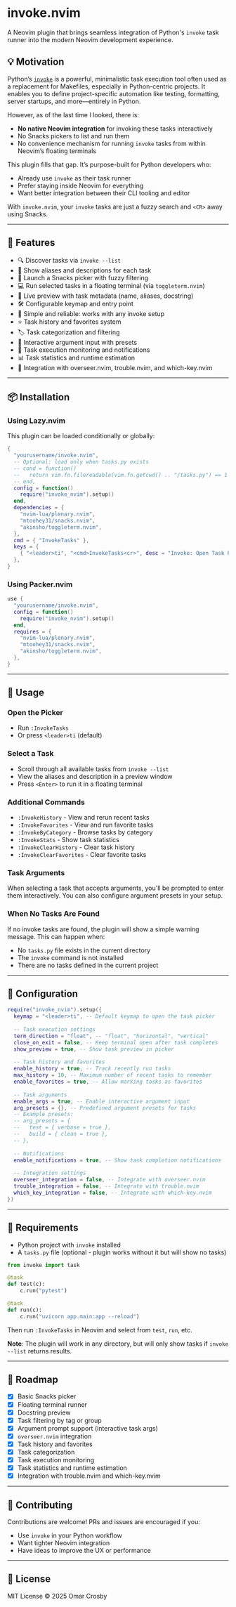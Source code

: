 # invoke.nvim

A Neovim plugin that brings seamless integration of Python's `invoke` task runner into the modern Neovim development experience.

## 💡 Motivation

Python’s [`invoke`](https://www.pyinvoke.org/) is a powerful, minimalistic task execution tool often used as a replacement for Makefiles, especially in Python-centric projects. It enables you to define project-specific automation like testing, formatting, server startups, and more—entirely in Python.

However, as of the last time I looked, there is:

- **No native Neovim integration** for invoking these tasks interactively
- No Snacks pickers to list and run them
- No convenience mechanism for running `invoke` tasks from within Neovim’s floating terminals

This plugin fills that gap. It’s purpose-built for Python developers who:

- Already use `invoke` as their task runner
- Prefer staying inside Neovim for everything
- Want better integration between their CLI tooling and editor

With `invoke.nvim`, your `invoke` tasks are just a fuzzy search and `<CR>` away using Snacks.

---

## 🚀 Features

- 🔍 Discover tasks via `invoke --list`
- 🧠 Show aliases and descriptions for each task
- 🔭 Launch a Snacks picker with fuzzy filtering
- 💻 Run selected tasks in a floating terminal (via `toggleterm.nvim`)
- 📘 Live preview with task metadata (name, aliases, docstring)
- 🛠️ Configurable keymap and entry point
- 🧠 Simple and reliable: works with any invoke setup
- ⭐ Task history and favorites system
- 🏷️ Task categorization and filtering
- 📝 Interactive argument input with presets
- 🔔 Task execution monitoring and notifications
- 📊 Task statistics and runtime estimation
- 🔗 Integration with overseer.nvim, trouble.nvim, and which-key.nvim

---

## 📦 Installation

### Using Lazy.nvim

This plugin can be loaded conditionally or globally:

```lua
{
  "yourusername/invoke.nvim",
  -- Optional: load only when tasks.py exists
  -- cond = function()
  --   return vim.fn.filereadable(vim.fn.getcwd() .. "/tasks.py") == 1
  -- end,
  config = function()
    require("invoke_nvim").setup()
  end,
  dependencies = {
    "nvim-lua/plenary.nvim",
    "mtoohey31/snacks.nvim",
    "akinsho/toggleterm.nvim",
  },
  cmd = { "InvokeTasks" },
  keys = {
    { "<leader>ti", "<cmd>InvokeTasks<cr>", desc = "Invoke: Open Task Picker" },
  },
}
```

### Using Packer.nvim

```lua
use {
  "yourusername/invoke.nvim",
  config = function()
    require("invoke_nvim").setup()
  end,
  requires = {
    "nvim-lua/plenary.nvim",
    "mtoohey31/snacks.nvim",
    "akinsho/toggleterm.nvim",
  },
}
```

---

## 🧪 Usage

### Open the Picker

- Run `:InvokeTasks`
- Or press `<leader>ti` (default)

### Select a Task

- Scroll through all available tasks from `invoke --list`
- View the aliases and description in a preview window
- Press `<Enter>` to run it in a floating terminal

### Additional Commands

- `:InvokeHistory` - View and rerun recent tasks
- `:InvokeFavorites` - View and run favorite tasks
- `:InvokeByCategory` - Browse tasks by category
- `:InvokeStats` - Show task statistics
- `:InvokeClearHistory` - Clear task history
- `:InvokeClearFavorites` - Clear favorite tasks

### Task Arguments

When selecting a task that accepts arguments, you'll be prompted to enter them interactively. You can also configure argument presets in your setup.

### When No Tasks Are Found

If no invoke tasks are found, the plugin will show a simple warning message. This can happen when:
- No `tasks.py` file exists in the current directory
- The `invoke` command is not installed
- There are no tasks defined in the current project

---

## 🔧 Configuration

```lua
require("invoke_nvim").setup({
  keymap = "<leader>ti", -- Default keymap to open the task picker
  
  -- Task execution settings
  term_direction = "float", -- "float", "horizontal", "vertical"
  close_on_exit = false, -- Keep terminal open after task completes
  show_preview = true, -- Show task preview in picker
  
  -- Task history and favorites
  enable_history = true, -- Track recently run tasks
  max_history = 10, -- Maximum number of recent tasks to remember
  enable_favorites = true, -- Allow marking tasks as favorites
  
  -- Task arguments
  enable_args = true, -- Enable interactive argument input
  arg_presets = {}, -- Predefined argument presets for tasks
  -- Example presets:
  -- arg_presets = {
  --   test = { verbose = true },
  --   build = { clean = true },
  -- },
  
  -- Notifications
  enable_notifications = true, -- Show task completion notifications
  
  -- Integration settings
  overseer_integration = false, -- Integrate with overseer.nvim
  trouble_integration = false, -- Integrate with trouble.nvim
  which_key_integration = false, -- Integrate with which-key.nvim
})
```

---

## 🧱 Requirements

- Python project with `invoke` installed
- A `tasks.py` file (optional - plugin works without it but will show no tasks)

```python
from invoke import task

@task
def test(c):
    c.run("pytest")

@task
def run(c):
    c.run("uvicorn app.main:app --reload")
```

Then run `:InvokeTasks` in Neovim and select from `test`, `run`, etc.

**Note**: The plugin will work in any directory, but will only show tasks if `invoke --list` returns results.

---

## 🔄 Roadmap

- [x] Basic Snacks picker
- [x] Floating terminal runner
- [x] Docstring preview
- [x] Task filtering by tag or group
- [x] Argument prompt support (interactive task args)
- [x] `overseer.nvim` integration
- [x] Task history and favorites
- [x] Task categorization
- [x] Task execution monitoring
- [x] Task statistics and runtime estimation
- [x] Integration with trouble.nvim and which-key.nvim

---

## 🤝 Contributing

Contributions are welcome! PRs and issues are encouraged if you:
- Use `invoke` in your Python workflow
- Want tighter Neovim integration
- Have ideas to improve the UX or performance

---

## 📄 License

MIT License © 2025 Omar Crosby
